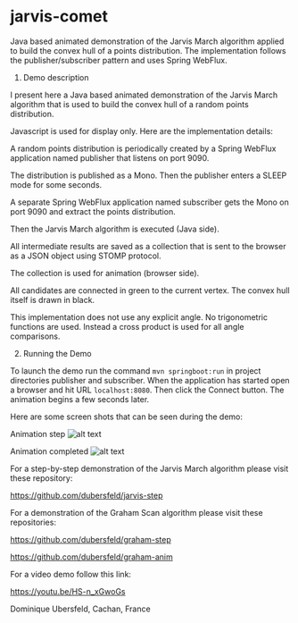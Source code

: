 # jarvis-comet
Java based animated demonstration of the Jarvis March algorithm applied to build the convex hull of a points distribution. The implementation follows the publisher/subscriber pattern and uses Spring WebFlux.

1. Demo description

I present here a Java based animated demonstration of the Jarvis March algorithm that is used to build the convex hull of a random points distribution.

Javascript is used for display only. Here are the implementation details:

A random points distribution is periodically created by a Spring WebFlux application named publisher that listens on port 9090.

The distribution is published as a Mono. Then the publisher enters a SLEEP mode for some seconds. 

A separate Spring WebFlux application named subscriber gets the Mono on port 9090 and extract the points distribution.

Then the Jarvis March algorithm is executed (Java side).

All intermediate results are saved as a collection that is sent to the browser as a JSON object using STOMP protocol.

The collection is used for animation (browser side). 

All candidates are connected in green to the current vertex. The convex hull itself is drawn in black.

This implementation does not use any explicit angle. No trigonometric functions are used. Instead a cross product is used for all angle comparisons.


2. Running the Demo

To launch the demo run the command `mvn springboot:run` in project directories publisher and subscriber. When the application has started open a browser and hit URL `localhost:8080`. Then click the Connect button. The animation begins a few seconds later.

Here are some screen shots that can be seen during the demo:

Animation step
![alt text](images/step.png "Animation step")

Animation completed
![alt text](images/convexHull.png "Animation completed")

For a step-by-step demonstration of the Jarvis March algorithm please visit these repository:

https://github.com/dubersfeld/jarvis-step

For a demonstration of the Graham Scan algorithm please visit these repositories:

https://github.com/dubersfeld/graham-step

https://github.com/dubersfeld/graham-anim

For a video demo follow this link:

https://youtu.be/HS-n_xGwoGs

Dominique Ubersfeld, Cachan, France

